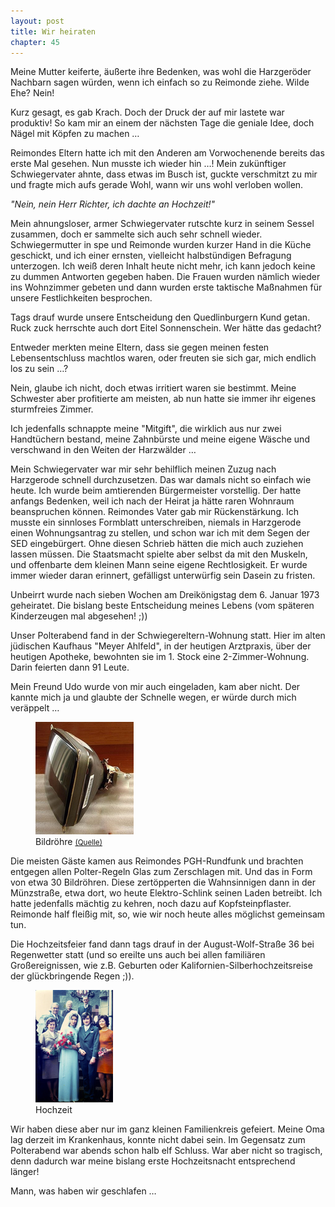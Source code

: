 ```yaml
---  
layout: post
title: Wir heiraten
chapter: 45
---  
```




Meine Mutter keiferte, äußerte ihre Bedenken, was wohl die Harzgeröder
Nachbarn sagen würden, wenn ich einfach so zu Reimonde ziehe. Wilde Ehe? Nein!

Kurz gesagt, es gab Krach. Doch der Druck der auf mir lastete war produktiv!
So kam mir an einem der nächsten Tage die geniale Idee, doch Nägel mit Köpfen
zu machen …

Reimondes Eltern hatte ich mit den Anderen am Vorwochenende bereits das erste
Mal gesehen. Nun musste ich wieder hin …! Mein zukünftiger Schwiegervater
ahnte, dass etwas im Busch ist, guckte verschmitzt zu mir und fragte mich aufs
gerade Wohl, wann wir uns wohl verloben wollen.

_"Nein, nein Herr Richter, ich dachte an Hochzeit!"_

Mein ahnungsloser, armer Schwiegervater rutschte kurz in seinem Sessel
zusammen, doch er sammelte sich auch sehr schnell wieder. Schwiegermutter in
spe und Reimonde wurden kurzer Hand in die Küche geschickt, und ich einer
ernsten, vielleicht halbstündigen Befragung unterzogen. Ich weiß deren Inhalt
heute nicht mehr, ich kann jedoch keine zu dummen Antworten gegeben haben. Die
Frauen wurden nämlich wieder ins Wohnzimmer gebeten und dann wurden erste
taktische Maßnahmen für unsere Festlichkeiten besprochen.

Tags drauf wurde unsere Entscheidung den Quedlinburgern Kund getan. Ruck zuck
herrschte auch dort Eitel Sonnenschein. Wer hätte das gedacht?

Entweder merkten meine Eltern, dass sie gegen meinen festen Lebensentschluss
machtlos waren, oder freuten sie sich gar, mich endlich los zu sein …?

Nein, glaube ich nicht, doch etwas irritiert waren sie bestimmt. Meine Schwester aber
profitierte am meisten, ab nun hatte sie immer ihr eigenes sturmfreies Zimmer.

Ich jedenfalls schnappte meine "Mitgift", die wirklich aus nur zwei
Handtüchern bestand, meine Zahnbürste und meine eigene Wäsche und verschwand
in den Weiten der Harzwälder …

Mein Schwiegervater war mir sehr behilflich meinen Zuzug nach Harzgerode
schnell durchzusetzen. Das war damals nicht so einfach wie heute. Ich wurde
beim amtierenden Bürgermeister vorstellig. Der hatte anfangs Bedenken, weil
ich nach der Heirat ja hätte raren Wohnraum beanspruchen können. Reimondes
Vater gab mir Rückenstärkung. Ich musste ein sinnloses Formblatt
unterschreiben, niemals in Harzgerode einen Wohnungsantrag zu stellen, und
schon war ich mit dem Segen der SED eingebürgert. Ohne diesen Schrieb hätten
die mich auch zuziehen lassen müssen. Die Staatsmacht spielte aber selbst da
mit den Muskeln, und offenbarte dem kleinen Mann seine eigene Rechtlosigkeit.
Er wurde immer wieder daran erinnert, gefälligst unterwürfig sein Dasein zu
fristen.

Unbeirrt wurde nach sieben Wochen am Dreikönigstag dem 6. Januar 1973
geheiratet. Die bislang beste Entscheidung meines Lebens (vom späteren
Kinderzeugen mal abgesehen! ;))

Unser Polterabend fand in der Schwiegereltern-Wohnung statt. Hier im alten
jüdischen Kaufhaus "Meyer Ahlfeld", in der heutigen Arztpraxis, über der
heutigen Apotheke, bewohnten sie im 1. Stock eine 2-Zimmer-Wohnung. Darin
feierten dann 91 Leute.

Mein Freund Udo wurde von mir auch eingeladen, kam aber nicht. Der kannte mich
ja und glaubte der Schnelle wegen, er würde durch mich veräppelt …

<figure class="right"><a href="/bilder/170.jpg" title="Klicken f&uuml;r Grossansicht" rel="facebox"><img title="Bildro&#x308;hre" src="/bilder/thumb-170.png"></a><figcaption>Bildro&#x308;hre <small><a href="http://de.wikipedia.org/wiki/Datei:SW-Bildroehre-9-inches.jpg#file">(Quelle)</a></small></figcaption></figure>
Die meisten Gäste kamen aus Reimondes PGH-Rundfunk und brachten entgegen allen
Polter-Regeln Glas zum Zerschlagen mit. Und das in Form von etwa 30
Bildröhren. Diese zertöpperten die Wahnsinnigen dann in der Münzstraße, etwa
dort, wo heute Elektro-Schlink seinen Laden betreibt. Ich hatte jedenfalls
mächtig zu kehren, noch dazu auf Kopfsteinpflaster. Reimonde half fleißig mit,
so, wie wir noch heute alles möglichst gemeinsam tun.

Die Hochzeitsfeier fand dann tags drauf in der August-Wolf-Straße 36 bei
Regenwetter statt (und so ereilte uns auch bei allen familiären
Großereignissen, wie z.B. Geburten oder Kalifornien-Silberhochzeitsreise der
glückbringende Regen ;)).

<figure class="left"><a href="/bilder/171.jpg" title="Klicken f&uuml;r Grossansicht" rel="facebox"><img title="Hochzeit" src="/bilder/thumb-171.png"></a><figcaption>Hochzeit</figcaption></figure>
Wir haben diese aber nur im ganz kleinen Familienkreis gefeiert. Meine Oma
 lag derzeit im Krankenhaus, konnte nicht dabei sein. Im Gegensatz zum
Polterabend war abends schon halb elf Schluss. War aber nicht so tragisch,
denn dadurch war meine bislang erste Hochzeitsnacht entsprechend länger!

Mann, was haben wir geschlafen …

